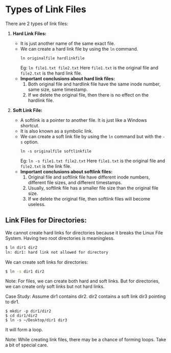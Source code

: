 # Types of Link Files

There are 2 types of link files:

1. **Hard Link Files:**
   - It is just another name of the same exact file.
   - We can create a hard link file by using the `ln` command.
     ```
     ln originalfile hardlinkfile
     ```
     Eg: `ln file1.txt file2.txt`
     Here `file1.txt` is the original file and `file2.txt` is the hard link file.
   - **Important conclusions about hard link files:**
     1. Both original file and hardlink file have the same inode number, same size, same timestamp.
     2. If we delete the original file, then there is no effect on the hardlink file.

2. **Soft Link File:**
   - A softlink is a pointer to another file. It is just like a Windows shortcut.
   - It is also known as a symbolic link.
   - We can create a soft link file by using the `ln` command but with the `-s` option.
     ```
     ln -s originalfile softlinkfile
     ```
     Eg: `ln -s file1.txt file2.txt`
     Here `file1.txt` is the original file and `file2.txt` is the link file.
   - **Important conclusions about softlink files:**
     1. Original file and softlink file have different inode numbers, different file sizes, and different timestamps.
     2. Usually, softlink file has a smaller file size than the original file size.
     3. If we delete the original file, then softlink files will become useless.


## Link Files for Directories:

We cannot create hard links for directories because it breaks the Linux File System. Having two root directories is meaningless.

```bash
$ ln dir1 dir2
ln: dir1: hard link not allowed for directory
```
We can create soft links for directories:
```bash
$ ln -s dir1 dir2
```

Note: For files, we can create both hard and soft links. But for directories, we can create only soft links but not hard links.

Case Study:
Assume dir1 contains dir2.
dir2 contains a soft link dir3 pointing to dir1.

```
$ mkdir -p dir1/dir2
$ cd dir1/dir2
$ ln -s ~/Desktop/dir1 dir3
```


It will form a loop.

Note: While creating link files, there may be a chance of forming loops. Take a bit of special care.
